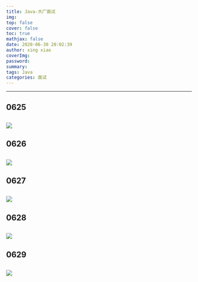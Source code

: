 ```yaml
---
title: Java-大厂面试
img: 
top: false
cover: false
toc: true
mathjax: false
date: 2020-06-30 20:02:39
author: xing xiao
coverImg:
password:
summary:
tags: Java
categories: 面试
---
```

---  
## 0625
![](https://cdn.jsdelivr.net/gh/MoreInterests/CDN/P0625.jpg)
---
## 0626
![](https://cdn.jsdelivr.net/gh/MoreInterests/CDN/P0626.jpg)
---
## 0627
![](https://cdn.jsdelivr.net/gh/MoreInterests/CDN/P0627.jpg)
---
## 0628
![](https://cdn.jsdelivr.net/gh/MoreInterests/CDN/P0628.jpg)
---
## 0629
![](https://cdn.jsdelivr.net/gh/MoreInterests/CDN/P0629.jpg)
---